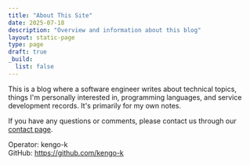```yaml
---
title: "About This Site"
date: 2025-07-18
description: "Overview and information about this blog"
layout: static-page
type: page
draft: true
_build:
  list: false
---
```


This is a blog where a software engineer writes about technical topics, things I'm personally interested in, programming languages, and service development records. It's primarily for my own notes.

If you have any questions or comments, please contact us through our [contact page](/en/contact/).

Operator: kengo-k  
GitHub: https://github.com/kengo-k